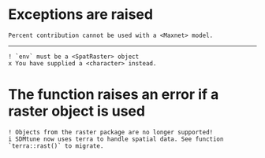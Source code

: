 # Exceptions are raised

    Percent contribution cannot be used with a <Maxnet> model.

---

    ! `env` must be a <SpatRaster> object
    x You have supplied a <character> instead.

# The function raises an error if a raster object is used

    ! Objects from the raster package are no longer supported!
    i SDMtune now uses terra to handle spatial data. See function `terra::rast()` to migrate.

